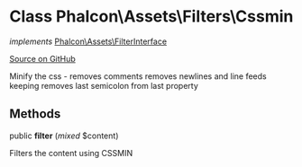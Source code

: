 # Class **Phalcon\\Assets\\Filters\\Cssmin**

*implements* [Phalcon\Assets\FilterInterface](/en/3.1.2/api/Phalcon_Assets_FilterInterface)

<a href="https://github.com/phalcon/cphalcon/blob/master/phalcon/assets/filters/cssmin.zep" class="btn btn-default btn-sm">Source on GitHub</a>

Minify the css - removes comments removes newlines and line feeds keeping removes last semicolon from last property

## Methods

public **filter** (*mixed* $content)

Filters the content using CSSMIN